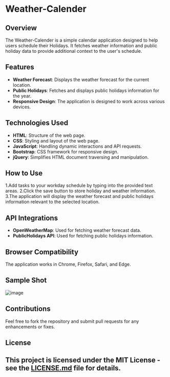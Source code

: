 # Weather-Calender
## Overview
The Weather-Calender is a simple calendar application designed to help users schedule their Holidays. It fetches weather information and public holiday data to provide additional context to the user's schedule.
## Features
- **Weather Forecast**: Displays the weather forecast for the current location.
- **Public Holidays**: Fetches and displays public holidays information for the year.
- **Responsive Design**: The application is designed to work across various devices.
## Technologies Used
- **HTML**: Structure of the web page.
- **CSS**: Styling and layout of the web page.
- **JavaScript**: Handling dynamic interactions and API requests.
- **Bootstrap**: CSS framework for responsive design.
- **jQuery**: Simplifies HTML document traversing and manipulation.
## How to Use
1.Add tasks to your workday schedule by typing into the provided text areas.
2.Click the save button to store holiday and weather information.
3.The application will display the weather forecast and public holidays information relevant to the selected location.
## API Integrations
- **OpenWeatherMap**: Used for fetching weather forecast data.
- **PublicHolidays API**: Used for fetching public holidays information.
## Browser Compatibility
The application works in Chrome, Firefox, Safari, and Edge.
## Sample Shot
![image](https://github.com/JRollins089/Weather_calender/assets/137149899/6fd15067-31a5-428e-89fb-09ff7969ba78)
## Contributions
Feel free to fork the repository and submit pull requests for any enhancements or fixes.
## License
This project is licensed under the MIT License - see the [LICENSE.md](LICENSE.md) file for details.
---
